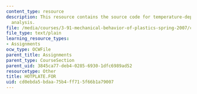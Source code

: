 ```yaml
---
content_type: resource
description: This resource contains the source code for temperature-dependent laminate
  analysis.
file: /media/courses/3-91-mechanical-behavior-of-plastics-spring-2007/cd0ebda5bdaa75b4ff715f66b1a79007_HOTPLATE.FOR
file_type: text/plain
learning_resource_types:
- Assignments
ocw_type: OCWFile
parent_title: Assignments
parent_type: CourseSection
parent_uid: 3845ca77-deb4-0285-6930-1dfc6989ad52
resourcetype: Other
title: HOTPLATE.FOR
uid: cd0ebda5-bdaa-75b4-ff71-5f66b1a79007
---
```

